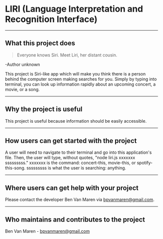 # LIRI (Language Interpretation and Recognition Interface)
---


## What this project does
>Everyone knows Siri. Meet Liri, her distant cousin.

-Author unknown

This project is Siri-like app which will make you think there is a person behind the computer screen making searches for you. Simply by typing into terminal, you can look up information rapidly about an upcoming concert, a movie, or a song.

---
## Why the project is useful

This project is useful because information should be easily accessible.

---
## How users can get started with the project

A user will need to navigate to their terminal and go into this application's file. Then, the user will type, without quotes, "node liri.js xxxxxxx sssssssss." xxxxxxx is the command: concert-this, movie-this, or spotify-this-song. sssssssss is what the user is searching: anything.

---
## Where users can get help with your project

Please contact the developer Ben Van Maren via bpvanmaren@gmail.com.

---
## Who maintains and contributes to the project

Ben Van Maren - bpvanmaren@gmail.com
